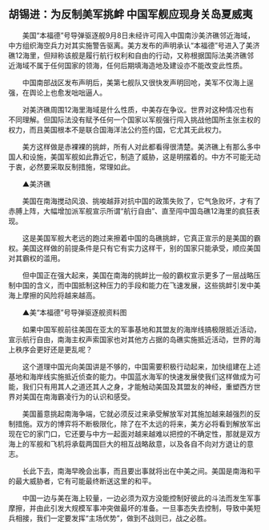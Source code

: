 ## 胡锡进：为反制美军挑衅 中国军舰应现身关岛夏威夷
　　美国“本福德”号导弹驱逐舰9月8日未经许可闯入中国南沙美济礁邻近海域，中方组织海空兵力对其实施警告驱离。美方发布的声明承认“本福德”号进入了美济礁12海里，但辩称该舰是履行航行权利和自由的行动，又称根据国际法美济礁邻近海域不属于任何国家的领海，任何后期填海造地及建设亦不能改变此性质。

　　中国南部战区发布声明后，美第七舰队又很快发声明回呛，美军不仅海上逞强，在舆论上也愈发咄咄逼人。

　　对美济礁周围12海里海域是什么性质，中美存在争议。世界对这种情况也有不同理解。但国际法没有赋予任何一个国家以军舰强行闯入挑战他国所主张主权的权力，而且美国根本不是联合国海洋法公约签约国，它尤其无此权力。

　　美方这样做是赤裸裸的挑衅，所有人对此都看得很清楚。美济礁上有那么多中国人和设施，美国军舰如此靠近它，制造了威胁，这是明摆着的。中方不可能无动于衷，必然要采取反制措施，常理如此。

　　▲美济礁

　　美国在南海搅动风浪、挑唆越菲对抗中国的政策失败了，它气急败坏，才有了赤膊上阵，大幅增加派军舰宣示所谓“航行自由”、直至闯中国岛礁12海里的疯狂表现。

　　这是美国军舰大老远的跑过来擦着中国的岛礁挑衅，它真正宣示的是美国的霸权。美国这样做的前提条件是只有它有实力这样干，别的国家只能承受，顺应美国对其霸权的滥用。

　　但中国正在强大起来，美国在南海的挑衅比一般的霸权宣示更多了一层战略压制中国的含义，而中国抵制这种压力的手段和能力在飞速发展，这些挑衅引发中美海上摩擦的风险将越来越高。

　　▲美“本福德”号导弹驱逐舰资料图

　　如果中国军舰前往美国在亚太的军事基地和其盟友的海岸线搞极限抵近活动，宣示航行自由，南海主权声索国家也对其他方占据的岛礁实施抵近活动，世界的海上秩序会更好还是更乱呢？

　　这个道理中国光向美国讲是不够的，中国需要积极行动起来，加快组建在上述基地和海岸线实施抵近侦查的能力。中国蓝水海军的快速发展使我们这样做成为可能，我们只有用其人之道还其人之身，才能触动美国及其盟友的神经，重塑西方世界对美国在南海霸凌行为的认识和感受。

　　美国蓄意挑起南海争端，它就必须反过来承受解放军对其施加越来越强烈的反制措施。双方的博弈将不断极限化，除了在不太远的将来，美方必将看到解放军出现在它的家门口，它还要与中方一起面对越来越难以把控的不确定性，那就是双方海上的军舰和飞机将承载两国巨大的相互战略敌意，以及各自不向对方退让的意志。

　　长此下去，南海早晚会出事，而且要出事就将出在中美之间。美国是南海和平的最大威胁者，它有可能最终断送这里的和平。

　　中国一边与美在海上较量，一边必须为双方没能控制好彼此的斗法而发生军事摩擦，并由此引发大规模军事冲突做最坏的准备。一旦事态失去控制，导致中美短兵相接，我们一定要发挥“主场优势”，做到不战则已，战之必胜。


